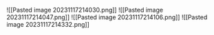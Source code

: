 ![[Pasted image 20231117214030.png]]
![[Pasted image 20231117214047.png]]
![[Pasted image 20231117214106.png]]
![[Pasted image 20231117214332.png]]